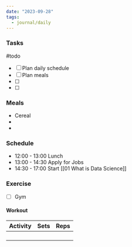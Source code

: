 ```yaml
---
date: "2023-09-28"
tags:
  - journal/daily
---
```

### Tasks
#todo 
- [ ] Plan daily schedule
- [ ] Plan meals
- [ ] 
- [ ] 

### Meals
- Cereal
- 
- 

### Schedule

- 12:00 - 13:00 Lunch
- 13:00 - 14:30 Apply for Jobs
- 14:30 - 17:00 Start [[01 What is Data Science]]

### Exercise
- [ ] Gym 
#### Workout
| Activity | Sets | Reps |
| ---- | ---- | -------- |
|      |      |          |
|      |      |          |
|      |      |          |
|      |      |          |


